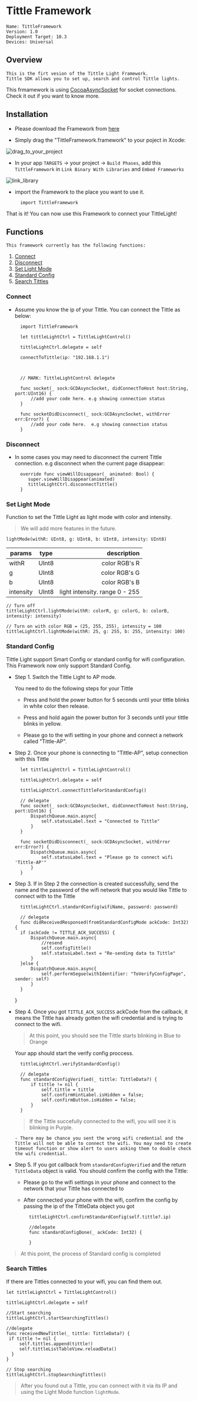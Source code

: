 # Tittle Framework

	Name: TittleFramework
	Version: 1.0
	Deployment Target: 10.3
	Devices: Universal


## Overview

	This is the firt vesion of the Tittle Light Framework.
	Tittle SDK allows you to set up, search and control Tittle lights.

This frmamework is using [CocoaAsyncSocket](https://github.com/robbiehanson/CocoaAsyncSocket) for socket connections. Check it out if you want to know more.

## Installation

- Please download the Framework from [here](https://github.com/clarityhk/tittle-sdk-samples/tree/master/distribution)

- Simply drag the "TittleFramework.framework" to your poject in Xcode:

![drag_to_your_project](https://github.com/clarityhk/tittle-sdk-samples/blob/master/assets/ios/drag_to_your_project.png)

- In your app `TARGETS` -> your project -> `Build Phases`, add this `TittleFramework` in `Link Binary With Libraries` and `Embed Frameworks`

![link_library](https://github.com/clarityhk/tittle-sdk-samples/blob/master/assets/ios/link_library.png)

- import the Framework to the place you want to use it.

		import TittleFramework

That is it! You can now use this Framework to connect your TittleLight!

## Functions

	This framework currently has the following functions:

1. [Connect](#connect)
2. [Disconnect](#disconnect)
3. [Set Light Mode](#set-light-mode)
4. [Standard Config](#standard-config)
5. [Search Tittles](#search-tittles)



<span id="connect"></span>
### Connect

- Assume you know the ip of your Tittle. You can connect the Tittle as below:


		import TittleFramework

		let tittleLightCtrl = TittleLightControl()

		tittleLightCtrl.delegate = self

		connectToTittle(ip: "192.168.1.1")



		// MARK: TittleLightControl delegate

	    func socket(_ sock:GCDAsyncSocket, didConnectToHost host:String, port:UInt16) {
	        //add your code here. e.g showing connection status
	    }

	    func socketDidDisconnect(_ sock:GCDAsyncSocket, withError err:Error?) {
	        //add your code here.  e.g showing connection status
	    }


<span id="disconnect"></span>
### Disconnect

- In some cases you may need to disconnect the current Tittle connection. e.g disconnect when the current page disappear:

		override func viewWillDisappear(_ animated: Bool) {
	       super.viewWillDisappear(animated)
	       tittleLightCtrl.disconnectTittle()
	    }

<span id="set-light-mode"></span>
### Set Light Mode

Function to set the Tittle Light as light mode with color and intensity.
> We will add more features in the future.

	lightMode(withR: UInt8, g: UInt8, b: UInt8, intensity: UInt8)


| params    | type  | description     |
| --------- |:-----:| ---------------:|
| withR     | UInt8 | color RGB's R   |
| g         | UInt8 | color RGB's G   |
| b         | UInt8 | color RGB's B   |
| intensity | UInt8 | light intensity. range 0 - 255 |


	// Turn off
	tittleLightCtrl.lightMode(withR: colorR, g: colorG, b: colorB, intensity: intensity)

	// Turn on with color RGB = (25, 255, 255), intensity = 100
	tittleLightCtrl.lightMode(withR: 25, g: 255, b: 255, intensity: 100)



<span id="standard-config"></span>
### Standard Config

Tittle Light support Smart Config or standard config for wifi configuration. This Framework now only support Standard Config.

- Step 1. Switch the Tittle Light to AP mode.

	You need to do the following steps for your Tittle

	- Press and hold the power button for 5 seconds until your tittle blinks in white color then release.

	- Press and hold again the power button for 3 seconds until your tittle blinks in yellow.

	- Please go to the wifi setting in your phone and connect a network called "Tittle-AP".

- Step 2. Once your phone is connecting to "Tittle-AP", setup connection with this Tittle

		let tittleLightCtrl = TittleLightControl()

		tittleLightCtrl.delegate = self

		tittleLightCtrl.connectTittleForStandardConfig()

	    // delegate
	    func socket(_ sock:GCDAsyncSocket, didConnectToHost host:String, port:UInt16) {
	        DispatchQueue.main.async{
	            self.statusLabel.text = "Connected to Tittle"
	        }
	    }

	    func socketDidDisconnect(_ sock:GCDAsyncSocket, withError err:Error?) {
	        DispatchQueue.main.async{
	            self.statusLabel.text = "Please go to connect wifi 'Tittle-AP'"
	        }
	    }


- Step 3. If in Step 2 the connection is created successfully,  send the name and the password of the wifi network that you would like Tittle to connect with to the Tittle

		tittleLightCtrl.standardConfig(wifiName, password: password)

		// delegate
		func didReceivedResponsed(fromStandardConfigMode ackCode: Int32) 		{
        if (ackCode != TITTLE_ACK_SUCCESS) {
            DispatchQueue.main.async{
                //resend
                self.configTittle()
                self.statusLabel.text = "Re-sending data to Tittle"
            }
        }else {
            DispatchQueue.main.async{
                self.performSegue(withIdentifier: "ToVerifyConfigPage", sender: self)
            }
        }
    }

- Step 4. Once you got `TITTLE_ACK_SUCCESS` ackCode from the callback, it means the Tittle has already gotten the wifi credential and is trying to connect to the wifi.

	> At this point, you should see the Tittle starts blinking in Blue to Orange

	Your app should start the verify config proccess.

		tittleLightCtrl.verifyStandardConfig()

		// delegate
	    func standardConfigVerified(_ tittle: TittleData?) {
	        if tittle != nil {
	            self.tittle = tittle
	            self.confirmHintLabel.isHidden = false;
	            self.confirmButton.isHidden = false;
	        }
	    }

	 > If the Tittle succefully connected to the wifi, you will see it is blinking in Purple.

	  - There may be chance you sent the wrong wifi credential and the Tittle will not be able to connect the wifi. You may need to create timeout function or show alert to users asking them to double check the wifi credential.

- Step 5. If you got callback from `standardConfigVerified` and the return `TittleData` object is valid. You should confirm the config with the Tittle:
	- Please go to the wifi settings in your phone and connect to the network that your Tittle has connected to

	- After connected your phone with the wifi, confirm the config by passing the ip of the TittleData object you got

			tittleLightCtrl.confirmStandardConfig(self.tittle?.ip)

			//delegate
			func standardConfigDone(_ ackCode: Int32) {

    		}

> At this point, the process of Standard config is completed

<span id="search-tittles"></span>
### Search Tittles

If there are Tittles connected to your wifi, you can find them out.

	let tittleLightCtrl = TittleLightControl()

	tittleLightCtrl.delegate = self

	//Start searching
	tittleLightCtrl.startSearchingTittles()

	//delegate
	func receivedNewTittle(_ tittle: TittleData?) {
	 if tittle != nil {
	     self.tittles.append(tittle!)
	     self.tittleListTableView.reloadData()
	  }
	}

	// Stop searching
	tittleLightCtrl.stopSearchingTittles()

> After you found out a Tittle, you can connect with it via its IP and using the Light Mode function `lightMode`.
